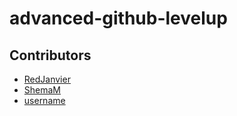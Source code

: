 # advanced-github-levelup

## Contributors

- [RedJanvier](https://github.com/RedJanvier)
- [ShemaM](https://github.com/shemaM)
- [username](github_url)
